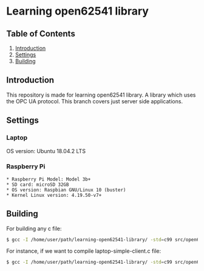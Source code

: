 # Learning open62541 library

## Table of Contents
1. [Introduction](#intro)
2. [Settings](#set)
3. [Building](#build)

<a name="intro"></a>
## Introduction

This repository is made for learning open62541 library. A library which uses the OPC UA protocol.
This branch covers just server side applications.

<a name="set"></a>
## Settings

### Laptop

OS version: Ubuntu 18.04.2 LTS

### Raspberry Pi

	* Raspberry Pi Model: Model 3b+
	* SD card: microSD 32GB
	* OS version: Raspbian GNU/Linux 10 (buster)
	* Kernel Linux version: 4.19.50-v7+

<a name="build"></a>
## Building

For building any c file:

```sh
$ gcc -I /home/user/path/learning-open62541-library/ -std=c99 src/open62541.c src/any-file.c
```

For instance, if we want to compile laptop-simple-client.c file:

```sh
$ gcc -I /home/user/path/learning-open62541-library/ -std=c99 src/open62541.c src/laptop-simple-client.c
```



